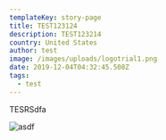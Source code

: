 ```yaml
---
templateKey: story-page
title: TEST123124
description: TEST123214
country: United States
author: test
image: /images/uploads/logotrial1.png
date: 2019-12-04T04:32:45.508Z
tags:
  - test
---
```

TESRSdfa

![asdf](/assets/uploads/stockvault-kaghan-valley112534.jpg "asdfsadf")

